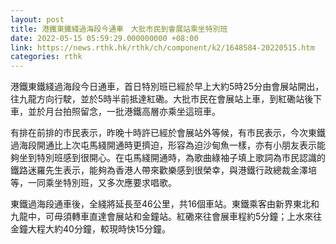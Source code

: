 ```yaml
---
layout: post
title: 港鐵東鐵綫過海段今通車　大批市民到會展站乘坐特別班
date: 2022-05-15 05:59:29.000000000 +08:00
link: https://news.rthk.hk/rthk/ch/component/k2/1648584-20220515.htm
categories: rthk
---
```


港鐵東鐵綫過海段今日通車，首日特別班已經於早上大約5時25分由會展站開出，往九龍方向行駛，並於5時半前抵達紅磡。大批巿民在會展站上車，到紅磡站後下車，並於月台拍照留念，一批港鐵高層亦乘坐這班車。

有排在前排的巿民表示，昨晚十時許已經於會展站外等候，有巿民表示，今次東鐵過海段開通比上次屯馬綫開通時更擠迫，形容為迫沙甸魚一樣，亦有小朋友表示能夠坐到特別班感到很開心。在屯馬綫開通時，為歌曲綠袖子填上歌詞為巿民認識的鐵路迷羅先生表示，能夠為香港人帶來歡樂感到很榮幸，與港鐵行政總裁金澤培等，一同乘坐特別班，又多次應要求唱歌。

東鐵過海段通車後，全綫將延長至46公里，共16個車站。東鐵乘客由新界東北和九龍中，可毋須轉車直達會展站和金鐘站。紅磡來往會展車程約5分鐘；上水來往金鐘大程大約40分鐘，較現時快15分鐘。

